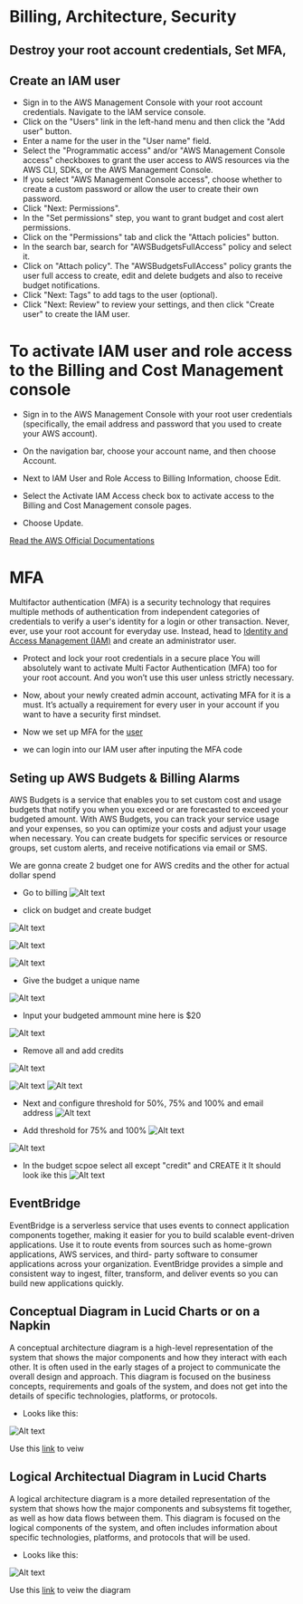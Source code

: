 # Billing, Architecture, Security

##  Destroy your root account credentials, Set MFA, 


## Create an IAM user
- Sign in to the AWS Management Console with your root account credentials.
Navigate to the IAM service console.
- Click on the "Users" link in the left-hand menu and then click the "Add user" button.
- Enter a name for the user in the "User name" field.
- Select the "Programmatic access" and/or "AWS Management Console access" checkboxes to grant the user access to AWS resources via the AWS CLI, SDKs, or the AWS Management Console.
- If you select "AWS Management Console access", choose whether to create a custom password or allow the user to create their own password.
- Click "Next: Permissions".
- In the "Set permissions" step, you want to grant budget and cost alert permissions.
- Click on the "Permissions" tab and click the "Attach policies" button.
- In the search bar, search for "AWSBudgetsFullAccess" policy and select it.
- Click on "Attach policy".
The "AWSBudgetsFullAccess" policy grants the user full access to create, edit and delete budgets and also to receive budget notifications.
- Click "Next: Tags" to add tags to the user (optional).
- Click "Next: Review" to review your settings, and then click "Create user" to create the IAM user.


# To activate IAM user and role access to the Billing and Cost Management console
- Sign in to the AWS Management Console with your root user credentials (specifically, the email address and password that you used to create your AWS account).

- On the navigation bar, choose your account name, and then choose Account.

- Next to IAM User and Role Access to Billing Information, choose Edit.

- Select the Activate IAM Access check box to activate access to the Billing and Cost Management console pages.

- Choose Update.

[Read the AWS Official Documentations](https://docs.aws.amazon.com/IAM/latest/UserGuide/tutorial_billing.html?icmpid=docs_iam_console#tutorial-billing-step1)

# MFA
Multifactor authentication (MFA) is a security technology that requires multiple methods of authentication from independent categories of credentials to verify a user's identity for a login or other transaction.
Never, ever, use your root account for everyday use. Instead, head to [Identity and Access Management (IAM)](https://youtu.be/OdUnNuKylHg?t=967) and create an administrator user. 

- Protect and lock your root credentials in a secure place 
You will absolutely want to activate Multi Factor Authentication (MFA) too for your root account. And you won’t use this user unless strictly necessary.

- Now, about your newly created admin account, activating MFA for it is a must. It’s actually a requirement for every user in your account if you want to have a security first mindset.

-  Now we set up MFA for the [user](https://docs.aws.amazon.com/IAM/latest/UserGuide/id_credentials_mfa_enable_virtual.html)

- we can login into our IAM user after inputing the MFA code 


## Seting up AWS Budgets & Billing Alarms

AWS Budgets is a service that enables you to set custom cost and usage budgets that notify you when you exceed or are forecasted to exceed your budgeted amount. With AWS Budgets, you can track your service usage and your expenses, so you can optimize your costs and adjust your usage when necessary. You can create budgets for specific services or resource groups, set custom alerts, and receive notifications via email or SMS.

We are gonna create 2 budget one for AWS credits and the other  for actual dollar spend


- Go to billing 
![Alt text](../journal_images/billing.png)

- click on budget and create budget

![Alt text](../journal_images/budget.png)

![Alt text](../journal_images/create_budget.png)

![Alt text](../journal_images/budget1.4.png)

- Give the budget a unique name

![Alt text](../journal_images/budget1.5.png)

- Input your budgeted ammount mine here is $20

![Alt text](../journal_images/budget1.6.png)

- Remove all and add credits

![Alt text](../journal_images/budget1.7.png)

![Alt text](../journal_images/budget1.8.png)
![Alt text](../journal_images/budget1.9.png)

- Next and configure threshold for 50%, 75% and 100% and  email address
![Alt text](../journal_images/budget2.png)

- Add threshold for 75% and 100% 
![Alt text](../journal_images/budget2.1.png)

![Alt text](../journal_images/budget2.2.png)


- In the budget scpoe select all except "credit" 
and CREATE it
It should look ike this
![Alt text](../journal_images/budget2.3.png)
## EventBridge 

EventBridge is a serverless service that uses events to connect application components together, making it easier for you to build scalable event-driven applications.
Use it to route events from sources such as home-grown applications, AWS services, and third- party software to consumer applications across your organization.
EventBridge provides a simple and consistent way to ingest, filter, transform, and deliver events so you can build new applications quickly. 




##  Conceptual Diagram in Lucid Charts or on a Napkin

A conceptual architecture diagram is a high-level representation of the system that shows the major components and how they interact with each other. It is often used in the early stages of a project to communicate the overall design and approach. This diagram is focused on the business concepts, requirements and goals of the system, and does not get into the details of specific technologies, platforms, or protocols.

- Looks like this:

![Alt text](../journal_images/Conceptual%20Architecture%20Diagram.png)

Use this [link](https://lucid.app/lucidchart/b39e0bb3-79e0-4acc-ab83-141eb0596c8e/edit?viewport_loc=-1538%2C14%2C2613%2C1120%2C0_0&invitationId=inv_08af9809-c94e-4378-96ea-1bb6320eb431) to veiw 



## Logical Architectual Diagram in Lucid Charts

A logical architecture diagram is a more detailed representation of the system that shows how the major components and subsystems fit together, as well as how data flows between them. This diagram is focused on the logical components of the system, and often includes information about specific technologies, platforms, and protocols that will be used.

- Looks like this:

![Alt text](../journal_images/Diagram%202.png)

Use this [link](https://lucid.app/lucidchart/fcbe4ace-283c-4290-ab6d-e07f1f619e44/edit?viewport_loc=-106%2C-163%2C3072%2C1317%2C0_0&invitationId=inv_9e537613-e6c5-49fe-a28f-0e9965cccc45) to veiw the diagram